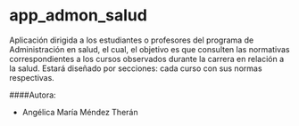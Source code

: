 # app_admon_salud
Aplicación dirigida a los estudiantes o profesores del programa de Administración en salud, el cual, el objetivo es que consulten las normativas correspondientes a los cursos observados durante la carrera en relación a la salud. Estará diseñado por secciones: cada curso con sus normas respectivas. 

####Autora: 
- Angélica María Méndez Therán 

